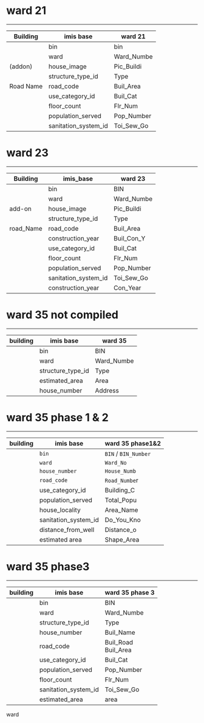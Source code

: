 # ward 21

---

| Building  | imis base            | ward 21    |
| --------- | -------------------- | ---------- |
|           | bin                  | bin        |
|           | ward                 | Ward_Numbe |
| (addon)   | house_image          | Pic_Buildi |
|           | structure_type_id    | Type       |
| Road Name | road_code            | Buil_Area  |
|           | use_category_id      | Buil_Cat   |
|           | floor_count          | Flr_Num    |
|           | population_served    | Pop_Number |
|           | sanitation_system_id | Toi_Sew_Go |

# ward 23

---

| Building  | imis_base            | ward 23    |
| --------- | -------------------- | ---------- |
|           | bin                  | BIN        |
|           | ward                 | Ward_Numbe |
| add-on    | house_image          | Pic_Buildi |
|           | structure_type_id    | Type       |
| road_Name | road_code            | Buil_Area  |
|           | construction_year    | Buil_Con_Y |
|           | use_category_id      | Buil_Cat   |
|           | floor_count          | Flr_Num    |
|           | population_served    | Pop_Number |
|           | sanitation_system_id | Toi_Sew_Go |
|           | construction_year    | Con_Year   |

# ward 35 not compiled

---

| building | imis base         | ward 35    |
| -------- | ----------------- | ---------- |
|          | bin               | BIN        |
|          | ward              | Ward_Numbe |
|          | structure_type_id | Type       |
|          | estimated_area    | Area       |
|          | house_number      | Address    |

# ward 35 phase 1 & 2

---

| building | imis base            | ward 35 phase1&2         |
| -------- | -------------------- | ------------------------ |
|          | `bin`              | `BIN` / `BIN_Number` |
|          | `ward`             | `Ward_No`              |
|          | `house_number`     | `House_Numb`           |
|          | `road_code`        | `Road_Numbe`r          |
|          | use_category_id      | Building_C               |
|          | population_served    | Total_Popu               |
|          | house_locality       | Area_Name                |
|          | sanitation_system_id | Do_You_Kno               |
|          | distance_from_well   | Distance_o               |
|          | estimated area       | Shape_Area               |

# ward 35 phase3

---

| building | imis base            | ward 35 phase 3          |
| -------- | -------------------- | ------------------------ |
|          | bin                  | BIN                      |
|          | ward                 | Ward_Numbe               |
|          | structure_type_id    | Type                     |
|          | house_number         | Buil_Name                |
|          | road_code            | Buil_Road<br />Buil_Area |
|          | use_category_id      | Buil_Cat                 |
|          | population_served    | Pop_Number               |
|          | floor_count          | Flr_Num                  |
|          | sanitation_system_id | Toi_Sew_Go               |
|          | estimated_area       | area                     |

ward
